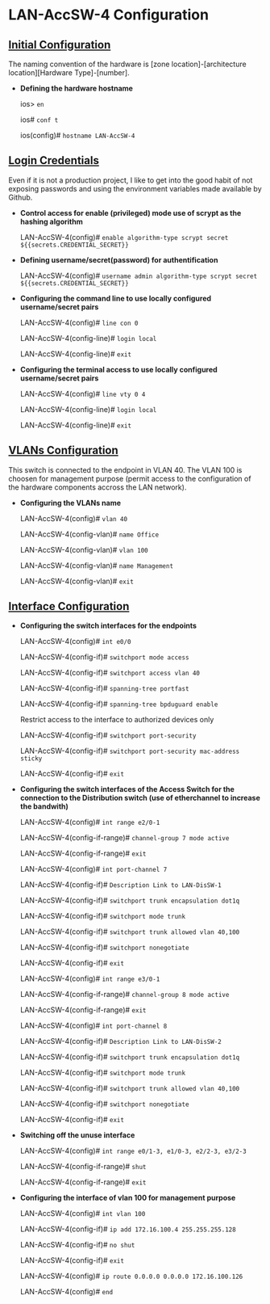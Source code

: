 # LAN-AccSW-4 Configuration

## <ins>Initial Configuration</ins>

The naming convention of the hardware is [zone location]-\[architecture location][Hardware Type]-\[number].

- **Defining the hardware hostname**

    ios> `en`

    ios# `conf t`

    ios(config)# `hostname LAN-AccSW-4`


## <ins>Login Credentials</ins>

Even if it is not a production project, I like to get into the good habit of not exposing passwords and using the environment variables made available by Github.

- **Control access for enable (privileged) mode use of scrypt as the hashing algorithm**

    LAN-AccSW-4(config)# `enable algorithm-type scrypt secret ${{secrets.CREDENTIAL_SECRET}}`

- **Defining username/secret(password) for authentification**

    LAN-AccSW-4(config)# `username admin algorithm-type scrypt secret ${{secrets.CREDENTIAL_SECRET}}`

- **Configuring the command line to use locally configured username/secret pairs**

    LAN-AccSW-4(config)# `line con 0`

    LAN-AccSW-4(config-line)# `login local`

    LAN-AccSW-4(config-line)# `exit`

- **Configuring the terminal access to use locally configured username/secret pairs**

    LAN-AccSW-4(config)# `line vty 0 4`

    LAN-AccSW-4(config-line)# `login local`

    LAN-AccSW-4(config-line)# `exit`

## <ins>VLANs Configuration</ins>

This switch is connected to the endpoint in VLAN 40. 
The VLAN 100 is choosen for management purpose (permit access to the configuration of the hardware components accross the LAN network).

-  **Configuring the VLANs name**

    LAN-AccSW-4(config)# `vlan 40`

    LAN-AccSW-4(config-vlan)# `name Office`

    LAN-AccSW-4(config-vlan)# `vlan 100`

    LAN-AccSW-4(config-vlan)# `name Management`

    LAN-AccSW-4(config-vlan)# `exit`

## <ins>Interface Configuration</ins>

- **Configuring the switch interfaces for the endpoints**

    LAN-AccSW-4(config)# `int e0/0`

    LAN-AccSW-4(config-if)# `switchport mode access`

    LAN-AccSW-4(config-if)# `switchport access vlan 40`

    LAN-AccSW-4(config-if)# `spanning-tree portfast`

    LAN-AccSW-4(config-if)# `spanning-tree bpduguard enable`

    Restrict access to the interface to authorized devices only

    LAN-AccSW-4(config-if)# `switchport port-security`

    LAN-AccSW-4(config-if)# `switchport port-security mac-address sticky`

    LAN-AccSW-4(config-if)# `exit`


- **Configuring the switch interfaces of the Access Switch for the connection to the Distribution switch (use of etherchannel to increase the bandwith)**

    LAN-AccSW-4(config)# `int range e2/0-1`

    LAN-AccSW-4(config-if-range)# `channel-group 7 mode active`

    LAN-AccSW-4(config-if-range)# `exit`

    LAN-AccSW-4(config)# `int port-channel 7`

    LAN-AccSW-4(config-if)# `Description Link to LAN-DisSW-1`

    LAN-AccSW-4(config-if)# `switchport trunk encapsulation dot1q`

    LAN-AccSW-4(config-if)# `switchport mode trunk`

    LAN-AccSW-4(config-if)# `switchport trunk allowed vlan 40,100`

    LAN-AccSW-4(config-if)# `switchport nonegotiate`

    LAN-AccSW-4(config-if)# `exit`

    LAN-AccSW-4(config)# `int range e3/0-1`

    LAN-AccSW-4(config-if-range)# `channel-group 8 mode active`

    LAN-AccSW-4(config-if-range)# `exit`

    LAN-AccSW-4(config)# `int port-channel 8`

    LAN-AccSW-4(config-if)# `Description Link to LAN-DisSW-2`

    LAN-AccSW-4(config-if)# `switchport trunk encapsulation dot1q`

    LAN-AccSW-4(config-if)# `switchport mode trunk`

    LAN-AccSW-4(config-if)# `switchport trunk allowed vlan 40,100`

    LAN-AccSW-4(config-if)# `switchport nonegotiate`

    LAN-AccSW-4(config-if)# `exit`

- **Switching off the unuse interface**

    LAN-AccSW-4(config)# `int range e0/1-3, e1/0-3, e2/2-3, e3/2-3`

    LAN-AccSW-4(config-if-range)# `shut`

    LAN-AccSW-4(config-if-range)# `exit`

- **Configuring the interface of vlan 100 for management purpose**

    LAN-AccSW-4(config)# `int vlan 100`

    LAN-AccSW-4(config-if)# `ip add 172.16.100.4 255.255.255.128`

    LAN-AccSW-4(config-if)# `no shut`

    LAN-AccSW-4(config-if)# `exit`

    LAN-AccSW-4(config)# `ip route 0.0.0.0 0.0.0.0 172.16.100.126`

    LAN-AccSW-4(config)# `end`








